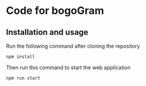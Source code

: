 # Code for bogoGram
## Installation and usage
Run the following command after cloning the repository

`npm install`

Then run this command to start the web application

`npm run start`
